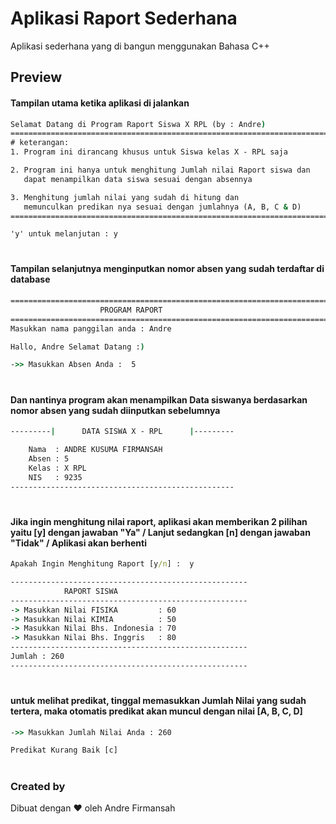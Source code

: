 # Aplikasi Raport Sederhana
Aplikasi sederhana yang di bangun menggunakan Bahasa C++

## Preview

#### Tampilan utama ketika aplikasi di jalankan

```cmd
Selamat Datang di Program Raport Siswa X RPL (by : Andre)           
========================================================================   
# keterangan:                                                              
1. Program ini dirancang khusus untuk Siswa kelas X - RPL saja           

2. Program ini hanya untuk menghitung Jumlah nilai Raport siswa dan        
   dapat menampilkan data siswa sesuai dengan absennya                   

3. Menghitung jumlah nilai yang sudah di hitung dan                        
   memunculkan predikan nya sesuai dengan jumlahnya (A, B, C & D)          
========================================================================   

'y' untuk melanjutan : y 
```

#

#### Tampilan selanjutnya menginputkan nomor absen yang sudah terdaftar di database

```cmd
==========================================================================
		            PROGRAM RAPORT                               
==========================================================================
Masukkan nama panggilan anda : Andre

Hallo, Andre Selamat Datang :) 

->> Masukkan Absen Anda :  5
```

#

#### Dan nantinya program akan menampilkan Data siswanya berdasarkan nomor absen yang sudah diinputkan sebelumnya

```cmd
---------|      DATA SISWA X - RPL      |--------- 

	Nama  : ANDRE KUSUMA FIRMANSAH
	Absen : 5
	Kelas : X RPL
	NIS   : 9235
-------------------------------------------------- 
```

#

#### Jika ingin menghitung nilai raport, aplikasi akan memberikan 2 pilihan yaitu [y] dengan jawaban "Ya" / Lanjut sedangkan [n] dengan jawaban "Tidak" / Aplikasi akan berhenti

```cmd
Apakah Ingin Menghitung Raport [y/n] :  y

-----------------------------------------------------
		    RAPORT SISWA                    
-----------------------------------------------------
-> Masukkan Nilai FISIKA         : 60
-> Masukkan Nilai KIMIA          : 50
-> Masukkan Nilai Bhs. Indonesia : 70
-> Masukkan Nilai Bhs. Inggris   : 80
-----------------------------------------------------
Jumlah : 260
-----------------------------------------------------
```

#

#### untuk melihat predikat, tinggal memasukkan Jumlah Nilai yang sudah tertera, maka otomatis predikat akan muncul dengan nilai [A, B, C, D]

```cmd
->> Masukkan Jumlah Nilai Anda : 260

Predikat Kurang Baik [c]
```

#

### Created by
Dibuat dengan &hearts; oleh Andre Firmansah 
